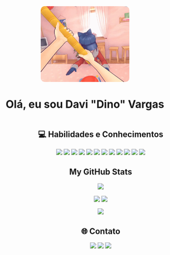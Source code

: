 <div align="center" style="position: relative; display: inline-block;">
  <img src="hrlcof29w8ae1.gif" height="200" style="border-radius: 10px;"/>
  <div>
    <h1><strong>Olá, eu sou Davi "Dino" Vargas</strong></h1>
  </div>
</div>

<h2 align="center">💻 Habilidades e Conhecimentos</h2>

<p align="center">
  <img src="https://img.shields.io/badge/c%23-%23239120.svg?style=for-the-badge&logo=csharp&logoColor=white"/>
  <img src="https://img.shields.io/badge/java-%23ED8B00.svg?style=for-the-badge&logo=openjdk&logoColor=white"/>
  <img src="https://img.shields.io/badge/html5-%23E34F26.svg?style=for-the-badge&logo=html5&logoColor=white"/>
  <img src="https://img.shields.io/badge/javascript-%23323330.svg?style=for-the-badge&logo=javascript&logoColor=%23F7DF1E"/>
  <img src="https://img.shields.io/badge/JWT-black?style=for-the-badge&logo=JSON%20web%20tokens"/>
  <img src="https://img.shields.io/badge/spring-%236DB33F.svg?style=for-the-badge&logo=spring&logoColor=white"/>
  <img src="https://img.shields.io/badge/mysql-4479A1.svg?style=for-the-badge&logo=mysql&logoColor=white"/>
  <img src="https://img.shields.io/badge/Microsoft%20SQL%20Server-CC2927?style=for-the-badge&logo=microsoft%20sql%20server&logoColor=white"/>
  <img src="https://img.shields.io/badge/adobe%20photoshop-%2331A8FF.svg?style=for-the-badge&logo=adobe%20photoshop&logoColor=white"/>
  <img src="https://img.shields.io/badge/figma-%23F24E1E.svg?style=for-the-badge&logo=figma&logoColor=white"/>
  <img src="https://img.shields.io/badge/git-%23F05033.svg?style=for-the-badge&logo=git&logoColor=white"/>
  <img src="https://img.shields.io/badge/github-%23121011.svg?style=for-the-badge&logo=github&logoColor=white"/>
</p>



<h2 align="center">My GitHub Stats</h2>

<p align="center">
  <img height="170em" src="https://nirzak-streak-stats.vercel.app/?user=DaviDinoVargas&theme=dark&hide_border=false"/>
</p>

<p align="center">
  <img height="170em" src="https://github-readme-stats.vercel.app/api?username=DaviDinoVargas&theme=dark&hide_border=false&include_all_commits=true&count_private=true"/>
  <img height="170em" src="https://github-readme-stats.vercel.app/api/top-langs/?username=DaviDinoVargas&theme=dark&hide_border=false&include_all_commits=true&count_private=true&layout=compact"/>
</p>

<p align="center">
  <img src="https://github-contributor-stats.vercel.app/api?username=DaviDinoVargas&limit=5&theme=dark&combine_all_yearly_contributions=true"/>
</p>



<h2 align="center">🌐 Contato</h2>

<p align="center">
  <a href="https://behance.net/DaviDinoVargas"><img src="https://img.shields.io/badge/Behance-1769ff?logo=behance&logoColor=white"/></a>
  <a href="https://linkedin.com/in/davidinovargas"><img src="https://img.shields.io/badge/LinkedIn-%230077B5.svg?logo=linkedin&logoColor=white"/></a>
  <a href="mailto:davidinovargas@gmail.com"><img src="https://img.shields.io/badge/Email-D14836?logo=gmail&logoColor=white"/></a>
</p>


